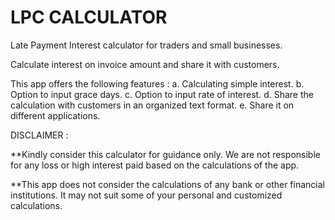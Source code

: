 # LPC CALCULATOR

Late Payment Interest calculator for traders and small businesses.

Calculate interest on invoice amount and share it with customers.

This app offers the following features :
a. Calculating simple interest.
b. Option to input grace days.
c. Option to input rate of interest.
d. Share the calculation with customers in an organized text format.
e. Share it on different applications.

DISCLAIMER :

**Kindly consider this calculator for guidance only. We are not responsible for any loss or high interest paid based on the calculations of the app.

**This app does not consider the calculations of any bank or other financial institutions. It may not suit some of your personal and customized calculations.

